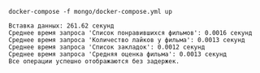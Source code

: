 `
docker-compose -f mongo/docker-compose.yml up
`

```commandline
Вставка данных: 261.62 секунд  
Среднее время запроса 'Список понравившихся фильмов': 0.0016 секунд  
Среднее время запроса 'Количество лайков у фильма': 0.0013 секунд  
Среднее время запроса 'Список закладок': 0.0012 секунд  
Среднее время запроса 'Средняя оценка фильма': 0.0013 секунд  
Все операции успешно отображаются без задержек.
```